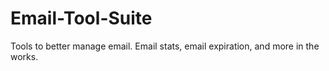 # Email-Tool-Suite
Tools to better manage email. Email stats, email expiration, and more in the works.
